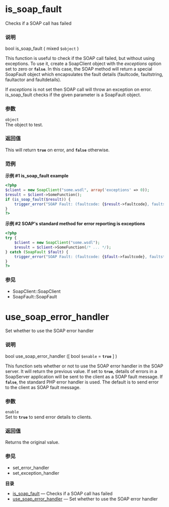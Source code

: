 is\_soap\_fault
===============

Checks if a SOAP call has failed

### 说明

<span class="type">bool</span> <span
class="methodname">is\_soap\_fault</span> ( <span
class="methodparam"><span class="type">mixed</span> `$object`</span> )

This function is useful to check if the SOAP call failed, but without
using exceptions. To use it, create a <span
class="classname">SoapClient</span> object with the *exceptions* option
set to zero or **`false`**. In this case, the SOAP method will return a
special <span class="classname">SoapFault</span> object which
encapsulates the fault details (faultcode, faultstring, faultactor and
faultdetails).

If *exceptions* is not set then SOAP call will throw an exception on
error. <span class="function">is\_soap\_fault</span> checks if the given
parameter is a <span class="classname">SoapFault</span> object.

### 参数

`object`  
The object to test.

### 返回值

This will return **`true`** on error, and **`false`** otherwise.

### 范例

**示例 \#1 <span class="function">is\_soap\_fault</span> example**

``` php
<?php
$client = new SoapClient("some.wsdl", array('exceptions' => 0));
$result = $client->SomeFunction();
if (is_soap_fault($result)) {
    trigger_error("SOAP Fault: (faultcode: {$result->faultcode}, faultstring: {$result->faultstring})", E_USER_ERROR);
}
?>
```

**示例 \#2 SOAP's standard method for error reporting is exceptions**

``` php
<?php
try {
    $client = new SoapClient("some.wsdl");
    $result = $client->SomeFunction(/* ... */);
} catch (SoapFault $fault) {
    trigger_error("SOAP Fault: (faultcode: {$fault->faultcode}, faultstring: {$fault->faultstring})", E_USER_ERROR);
}
?>
```

### 参见

-   <span class="methodname">SoapClient::SoapClient</span>
-   <span class="methodname">SoapFault::SoapFault</span>

use\_soap\_error\_handler
=========================

Set whether to use the SOAP error handler

### 说明

<span class="type">bool</span> <span
class="methodname">use\_soap\_error\_handler</span> (\[ <span
class="methodparam"><span class="type">bool</span> `$enable`<span
class="initializer"> = **`true`**</span></span> \] )

This function sets whether or not to use the SOAP error handler in the
SOAP server. It will return the previous value. If set to **`true`**,
details of errors in a <span class="classname">SoapServer</span>
application will be sent to the client as a SOAP fault message. If
**`false`**, the standard PHP error handler is used. The default is to
send error to the client as SOAP fault message.

### 参数

`enable`  
Set to **`true`** to send error details to clients.

### 返回值

Returns the original value.

### 参见

-   <span class="function">set\_error\_handler</span>
-   <span class="function">set\_exception\_handler</span>

**目录**

-   [is\_soap\_fault](/ref/soap.html#is_soap_fault) — Checks if a SOAP
    call has failed
-   [use\_soap\_error\_handler](/ref/soap.html#use_soap_error_handler) —
    Set whether to use the SOAP error handler
